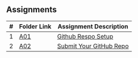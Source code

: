 ## Assignments

|  #  | Folder Link | Assignment Description |
| :-: | ----------- | ---------------------- |
|  1  | [A01](./A01/README.md)     | [Github Respo Setup](./A01/README.md)|
|  2  | [A02]([./A02/README.md](https://github.com/SaintKevin21/4443-IoT))     | [Submit Your GitHub Repo]([./A01/README.md](https://github.com/SaintKevin21/4443-IoT))|
